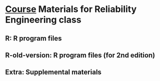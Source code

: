 # [Course](https://appliedstat.github.io/class/) Materials for Reliability Engineering class

## R: R program files

## R-old-version: R program files (for 2nd edition)

## Extra: Supplemental materials

